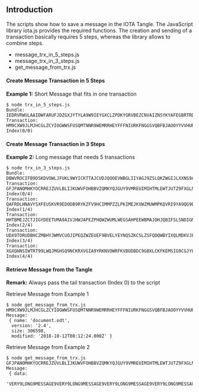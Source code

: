 ## Introduction

The scripts show how to save a message in the IOTA Tangle. The JavaScript library iota.js provides the required functions. The creation and sending of a transaction basically requires 5 steps, whereas the library allows to combine steps.

- message_trx_in_5_steps.js
- message_trx_in_3_steps.js
- get_message_from_trx.js

#### Create Message Transaction in 5 Steps
**Example 1:** Short Message that fits in one transaction
```
$ node trx_in_5_steps.js
Bundle:  IEDRVRWULAAIDWFARUFJDZGXJYTYLA9W9IEYGXCLZPDKYGRVBEZCNVAIZNSYKYAFEGBRTRDVHZVTDGIZD
Transaction: HM9CXW9JLMJHCGLZCYIOGWWSFUSQMTNNR9WEMRRHEYFFFNIURKFNGGSVQBFBJAOOYYVVHURSPOVIOD999 Index(0/0)
```

#### Create Message Transaction in 3 Steps
**Example 2:** Long message that needs 5 transactions
```
$ node trx_in_3_steps.js
Bundle:  DBWVROCIFB9DSKDVOWLJFUKL9WYICKTTAJCUDJQOOEVWBGLIIYAGJ9ZSLQKZWGIJLXXNS9ACFZZIZCBVA
Transaction: GFJPANOMHKYOCRREJZUVLBLIJKUWVFOHBBVZQMKYQJGUY9VMREUIMIHTMLEWTJUTZ9FXGLNVLNYWEZ999 Index(0/4)
Transaction: QAFRDLHNAVYSXFEUSKVR9EDODB9RYKZFV9HCIMMPZZLPKIMEJKVWZMUWMPKQVRI9YA9QG9BJGB9TJS999 Index(1/4)
Transaction: HHTBMEJZCTJIGYDEETUMA9AIVJHWJAPEZPHQWZWUMLWEGSAHPEEWBMAJOHJQBIFSLSNDIGMIFOBWPJ999 Index(2/4)
Transaction: UDX9TORUDBHCZMBHYJWMVCUOJIPEQZWZEUEF9BVELYEYNQSZKCSLZSFQDQWBYIXQLMDKVJF9IKMQKY999 Index(3/4)
Transaction: XGXQHNSIWTRT99LWQJMGHSQ9NCKRXVGIA9YRKNVOWRFKVBUDBDC9GBXLCKFKEMSIG9CGJYLPYGNXRT999 Index(4/4)
```

#### Retrieve Message from the Tangle
**Remark:** Always pass the tail transaction (Index 0) to the script

Retrieve Message from Example 1
```
$ node get_message_from_trx.js HM9CXW9JLMJHCGLZCYIOGWWSFUSQMTNNR9WEMRRHEYFFFNIURKFNGGSVQBFBJAOOYYVVHURSPOVIOD999
Message:
 { name: 'document.odt',
  version: '2.4',
  size: 306598,
  modified: '2018-10-12T08:12:24.000Z' }

```

Retrieve Message from Example 2
```
$ node get_message_from_trx.js GFJPANOMHKYOCRREJZUVLBLIJKUWVFOHBBVZQMKYQJGUY9VMREUIMIHTMLEWTJUTZ9FXGLNVLNYWEZ999
Message:
 { data:
   'VERY9LONG9MESSAGE9VERY9LONG9MESSAGE9VERY9LONG9MESSAGE9VERY9LONG9MESSAGE9V..........}

```
